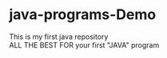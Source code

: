 # java-programs-Demo

This is my first java repository
<br>
ALL THE BEST FOR your first "JAVA" program
